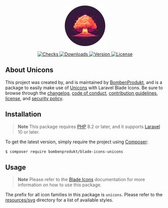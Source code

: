 <p align="center">
    <a href="https://bombenprodukt.com" target="_blank">
        <img src="https://raw.githubusercontent.com/BombenProdukt/assets/main/logo-text.svg" width="128" alt="BombenProdukt Logo" />
    </a>
</p>

<p align="center">
    <a href="https://github.com/BombenProdukt/blade-icons-unicons/actions">
        <img src="https://badge.sh/github/check-runs/BombenProdukt/blade-icons-unicons" alt="Checks" />
    </a>
    <a href="https://packagist.org/packages/bombenprodukt/blade-icons-unicons">
        <img src="https://badge.sh/packagist/downloads/BombenProdukt/blade-icons-unicons" alt="Downloads" />
    </a>
    <a href="https://packagist.org/packages/bombenprodukt/blade-icons-unicons">
        <img src="https://badge.sh/packagist/version/BombenProdukt/blade-icons-unicons" alt="Version" />
    </a>
    <a href="https://packagist.org/packages/bombenprodukt/blade-icons-unicons">
        <img src="https://badge.sh/packagist/license/BombenProdukt/blade-icons-unicons" alt="License" />
    </a>
</p>

## About Unicons

This project was created by, and is maintained by [BombenProdukt](https://github.com/BombenProdukt), and is a package to easily make use of [Unicons](https://github.com/uiwjs/icons) with Laravel Blade Icons. Be sure to browse through the [changelog](CHANGELOG.md), [code of conduct](.github/CODE_OF_CONDUCT.md), [contribution guidelines](.github/CONTRIBUTING.md), [license](LICENSE), and [security policy](.github/SECURITY.md).

## Installation

> **Note**
> This package requires [PHP](https://www.php.net/) 8.2 or later, and it supports [Laravel](https://laravel.com/) 10 or later.

To get the latest version, simply require the project using [Composer](https://getcomposer.org/):

```bash
$ composer require bombenprodukt/blade-icons-unicons
```

## Usage

> **Note**
> Please refer to the [Blade Icons](https://github.com/BombenProdukt/blade-icons) documentation for more information on how to use this package.

The prefix for all icon families in this package is `unicons`. Please refer to the [resources/svg](/resources/svg) directory for a list of available styles.
